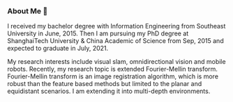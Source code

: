 ### About Me 👋

I received my bachelor degree with Information Engineering from Southeast University in June, 2015. Then I am pursuing my PhD degree at ShanghaiTech University & China Academic of Science from Sep, 2015 and expected to graduate in July, 2021. 

My research interests include visual slam, omnidirectional vision and mobile robots. Recently, my research topic is extended Fourier-Mellin transform. Fourier-Mellin transform is an image registration algorithm, which is more robust than the feature based methods but limited to the planar and equidistant scenarios. I am extending it into multi-depth environments.

<!--
**xuqingwenkk/xuqingwenkk** is a ✨ _special_ ✨ repository because its `README.md` (this file) appears on your GitHub profile.
- 🔭 I’m currently working on ...
- 🌱 I’m currently learning ...
- 👯 I’m looking to collaborate on ...
- 🤔 I’m looking for help with ...
- 💬 Ask me about ...
- 📫 How to reach me: ...
- 😄 Pronouns: ...
- ⚡ Fun fact: ...
-->

